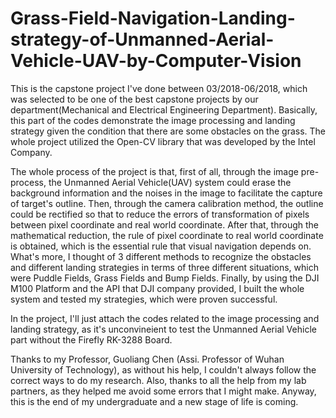 # Grass-Field-Navigation-Landing-strategy-of-Unmanned-Aerial-Vehicle-UAV-by-Computer-Vision
This is the capstone project I've done between 03/2018-06/2018, which was selected to be one of the best capstone projects by our department(Mechanical and Electrical Engineering Department). Basically, this part of the codes demonstrate the image processing and landing strategy given the condition that there are some obstacles on the grass. The whole project utilized the Open-CV library that was developed by the Intel Company.

The whole process of the project is that, first of all, through the image pre-process, the Unmanned Aerial Vehicle(UAV) system could erase the background information and the noises in the image to facilitate the capture of target's outline. Then, through the camera calibration method, the outline could be rectified so that to reduce the errors of transformation of pixels between pixel coordinate and real world coordinate. After that, through the mathematical reduction, the rule of pixel coordinate to real world coordinate is obtained, which is the essential rule that visual navigation depends on. What's more, I thought of 3 different methods to recognize the obstacles and different landing strategies in terms of three different situations, which were Puddle Fields, Grass Fields and Bump Fields. Finally, by using the DJI M100 Platform and the API that DJI company provided, I built the whole system and tested my strategies, which were proven successful.
 
 In the project, I'll just attach the codes related to the image processing and landing strategy, as it's unconvineient to test the Unmanned Aerial Vehicle part without the Firefly RK-3288 Board.
 
 Thanks to my Professor, Guoliang Chen (Assi. Professor of Wuhan University of Technology), as without his help, I couldn't always follow the correct ways to do my research. Also, thanks to all the help from my lab partners, as they helped me avoid some errors that I might make. Anyway, this is the end of my undergraduate and a new stage of life is coming. 
